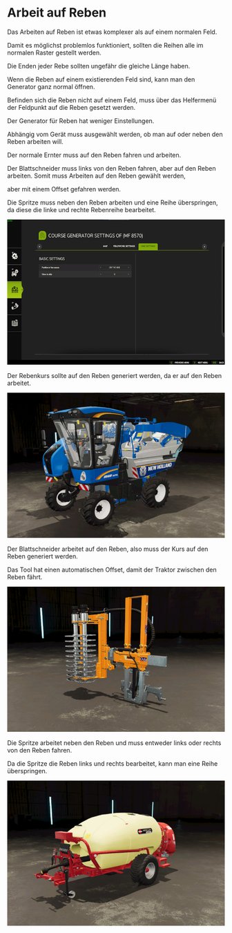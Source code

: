 # Arbeit auf Reben

  
  
Das Arbeiten auf Reben ist etwas komplexer als auf einem normalen Feld.  
  
Damit es möglichst problemlos funktioniert, sollten die Reihen alle im normalen Raster gestellt werden.  
  
Die Enden jeder Rebe sollten ungefähr die gleiche Länge haben.  
  
Wenn die Reben auf einem existierenden Feld sind, kann man den Generator ganz normal öffnen.  
  
Befinden sich die Reben nicht auf einem Feld, muss über das Helfermenü der Feldpunkt auf die Reben gesetzt werden.  
  


  
  
Der Generator für Reben hat weniger Einstellungen.  
  
Abhängig vom Gerät muss ausgewählt werden, ob man auf oder neben den Reben arbeiten will.  
  
Der normale Ernter muss auf den Reben fahren und arbeiten.  
  
Der Blattschneider muss links von den Reben fahren, aber auf den Reben arbeiten. Somit muss Arbeiten auf den Reben gewählt werden,  
  
aber mit einem Offset gefahren werden.  
  
Die Spritze muss neben den Reben arbeiten und eine Reihe überspringen, da diese die linke und rechte Rebenreihe bearbeitet.  
  


![Image](../assets/images/vineworkgen_0_0_765_510.png)

  
  
Der Rebenkurs sollte auf den Reben generiert werden, da er auf den Reben arbeitet.  
  


![Image](../assets/images/vineworkharvest_0_0_765_510.png)

  
  
Der Blattschneider arbeitet auf den Reben, also muss der Kurs auf den Reben generiert werden.  
  
Das Tool hat einen automatischen Offset, damit der Traktor zwischen den Reben fährt.  
  


![Image](../assets/images/vineworkpruner_0_0_765_510.png)

  
  
Die Spritze arbeitet neben den Reben und muss entweder links oder rechts von den Reben fahren.  
  
Da die Spritze die Reben links und rechts bearbeitet, kann man eine Reihe überspringen.  
  


![Image](../assets/images/vineworkspray_0_0_765_510.png)

